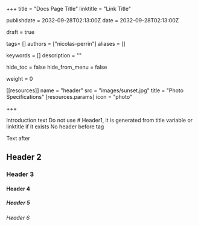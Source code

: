 +++
title = "Docs Page Title"
linktitle = "Link Title"

publishdate = 2032-09-28T02:13:00Z
date = 2032-09-28T02:13:00Z

draft = true


tags= []
authors = ["nicolas-perrin"]
aliases = []

keywords = []
description = ""

hide_toc = false
hide_from_menu = false

weight = 0

[[resources]]
    name = "header"
    src = "images/sunset.jpg"
    title = "Photo Specifications"
    [resources.params]
        icon = "photo"

+++

Introduction text
Do not use # Header1, it is generated from title variable or linktitle if it exists
No header before <!--more--> tag

<!--more-->

Text after

## Header 2

### Header 3

#### Header 4

##### Header 5

###### Header 6
